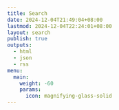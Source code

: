 ```yaml
---
title: Search
date: 2024-12-04T21:49:04+08:00
lastmod: 2024-12-04T22:24:01+08:00
layout: search
publish: true
outputs:
  - html
  - json
  - rss
menu:
  main:
    weight: -60
    params:
      icon: magnifying-glass-solid
---
```

